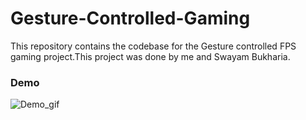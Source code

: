 # Gesture-Controlled-Gaming
This repository contains the codebase for the Gesture controlled FPS gaming project.This project was done by me and Swayam Bukharia.
### Demo
![Demo_gif](https://github.com/Kartikaeya/Gesture-Controlled-Gaming/blob/master/res/gesture_controlled_gaming_gif.gif)
